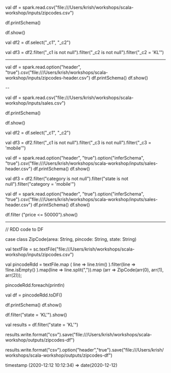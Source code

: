 val df = spark.read.csv("file:///Users/krish/workshops/scala-workshop/inputs/zipcodes.csv")

df.printSchema()

df.show()

val df2 = df.select("_c1", "_c2")

val df3 = df2.filter("_c1 is not null").filter("_c2 is not null").filter("_c2 = 'KL'")

-------


 val df = spark.read.option("header", "true").csv("file:///Users/krish/workshops/scala-workshop/inputs/zipcodes-header.csv")
df.printSchema()
df.show()

--

val df = spark.read.csv("file:///Users/krish/workshops/scala-workshop/inputs/sales.csv")

df.printSchema()

df.show()

val df2 = df.select("_c1", "_c2")

val df3 = df2.filter("_c1 is not null").filter("_c3 is not null").filter("_c3 = 'mobile'")

 val df = spark.read.option("header", "true").option("inferSchema", "true").csv("file:///Users/krish/workshops/scala-workshop/inputs/sales-header.csv")
df.printSchema()
df.show()

val df3 = df2.filter("category is not null").filter("state is not null").filter("category = 'mobile'")


val df = spark.read.option("header", "true").option("inferSchema", "true").csv("file:///Users/krish/workshops/scala-workshop/inputs/sales-header.csv")
df.printSchema()
df.show()

 df.filter ("price <= 50000").show()

----

// RDD code to DF

case class ZipCode(area: String, pincode: String, state: String)

val textFile = sc.textFile("file:///Users/krish/workshops/scala-workshop/inputs/zipcodes.csv")

val pincodeRdd = textFile.map ( line => line.trim() ).filter(line => !line.isEmpty() ).map(line => line.split(",")).map (arr => ZipCode(arr(0), arr(1), arr(2)));

pincodeRdd.foreach(println)

val df = pincodeRdd.toDF()

df.printSchema()
df.show()

df.filter("state = 'KL'").show()


val results = df.filter("state = 'KL'")


results.write.format("csv").save("file:///Users/krish/workshops/scala-workshop/outputs/zipcodes-df")



results.write.format("csv").option("header","true").save("file:///Users/krish/workshops/scala-workshop/outputs/zipcodes-df")

 
 timestamp (2020-12:12 10:12:34) => date(2020-12-12)
 
 